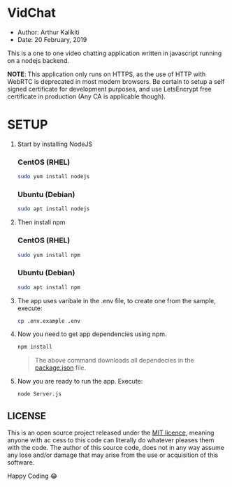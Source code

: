 # VidChat

* Author: Arthur Kalikiti
* Date: 20 February, 2019


This is a one to one video chatting application written in javascript running on a nodejs backend.

**NOTE**: This application only runs on HTTPS, as the use of HTTP with WebRTC is deprecated in most modern browsers.
Be certain to setup a self signed certificate for development purposes, and use LetsEncrypt free certificate in production (Any CA is applicable though).
# SETUP

1. Start by installing NodeJS
    
    ### CentOS (RHEL)
    
    ```bash
    sudo yum install nodejs
    ```

    ### Ubuntu (Debian)

    ```bash
    sudo apt install nodejs
    ```
2. Then install npm 

    ### CentOS (RHEL)

    ```bash
    sudo yum install npm
    ```

    ### Ubuntu (Debian)

    ```bash
    sudo apt install npm
    ```

3. The app uses varibale in the .env file, to create one from the sample, execute:

    ```bash
    cp .env.example .env
    ```

4. Now you need to get app dependencies using npm.

    ```bash
    npm install
    ```

    >The above command downloads all dependecies in the [package.json](package.json) file.

5. Now you are ready to run the app. Execute:

    ```bash
    node Server.js
    ```

## LICENSE

This is an open source project released under the [MIT licence](LICENSE.md), meaning anyone with ac
cess to this code can literally do whatever pleases them with the code.
The author of this source code, does not in any way assume any lose and/or damage that may arise from the use or acquisition of this software.

Happy Coding :joy: